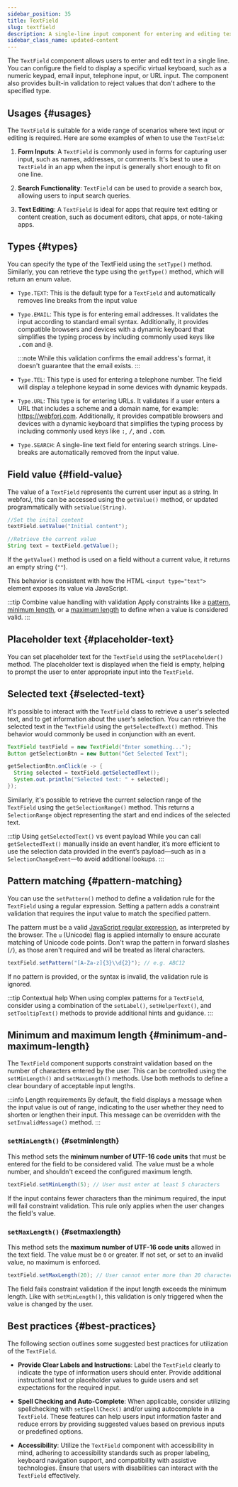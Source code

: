 ```yaml
---
sidebar_position: 35
title: TextField
slug: textfield
description: A single-line input component for entering and editing text data.
sidebar_class_name: updated-content
---
```


<DocChip chip='shadow' />
<DocChip chip='name' label="dwc-field" />
<DocChip chip='since' label='23.02' />
<JavadocLink type="foundation" location="com/webforj/component/field/TextField" top='true'/>

<ParentLink parent="Field" />

The `TextField` component allows users to enter and edit text in a single line. You can configure the field to display a specific virtual keyboard, such as a numeric keypad, email input, telephone input, or URL input. The component also provides built-in validation to reject values that don't adhere to the specified type.

## Usages {#usages}

The `TextField` is suitable for a wide range of scenarios where text input or editing is required. Here are some examples of when to use the `TextField`:

1. **Form Inputs**: A `TextField` is commonly used in forms for capturing user input, such as names, addresses, or comments. It's best to use a `TextField` in an app when the input is generally short enough to fit on one line.

2. **Search Functionality**: `TextField` can be used to provide a search box, allowing users to input search queries.

3. **Text Editing**: A `TextField` is ideal for apps that require text editing or content creation, such as document editors, chat apps, or note-taking apps.

## Types {#types}

You can specify the type of the TextField using the `setType()` method. Similarly, you can retrieve the type using the `getType()` method, which will return an enum value.

- `Type.TEXT`: This is the default type for a `TextField` and automatically removes line breaks from the input value

- `Type.EMAIL`: This type is for entering email addresses. It validates the input according to standard email syntax. Additionally, it provides compatible browsers and devices with a dynamic keyboard that simplifies the typing process by including commonly used keys like <kbd>.com</kbd> and <kbd>@</kbd>.

  :::note
  While this validation confirms the email address's format, it doesn't guarantee that the email exists.
  :::

- `Type.TEL`: This type is used for entering a telephone number. The field will display a telephone keypad in some devices with dynamic keypads.

- `Type.URL`: This type is for entering URLs. It validates if a user enters a URL that includes a scheme and a domain name, for example: https://webforj.com. Additionally, it provides compatible browsers and devices with a dynamic keyboard that simplifies the typing process by including commonly used keys like <kbd>:</kbd>, <kbd>/</kbd>, and <kbd>.com</kbd>.

- `Type.SEARCH`: A single-line text field for entering search strings. Line-breaks are automatically removed from the input value.

<ComponentDemo 
path='/webforj/textfield?'
javaE='https://raw.githubusercontent.com/webforj/webforj-documentation/refs/heads/main/src/main/java/com/webforj/samples/views/fields/textfield/TextFieldView.java'
/>

## Field value {#field-value}

The value of a `TextField` represents the current user input as a string. In webforJ, this can be accessed using the `getValue()` method, or updated programmatically with `setValue(String)`.

```java
//Set the inital content
textField.setValue("Initial content");

//Retrieve the current value
String text = textField.getValue();
```

If the `getValue()` method is used on a field without a current value, it returns an empty string (`""`).

This behavior is consistent with how the HTML `<input type="text">` element exposes its value via JavaScript.

:::tip Combine value handling with validation
Apply constraints like a [pattern](#pattern-matching), [minimum length](#setminlength), or a [maximum length](#setmaxlength) to define when a value is considered valid. 
:::

## Placeholder text {#placeholder-text}

You can set placeholder text for the `TextField` using the `setPlaceholder()` method. The placeholder text is displayed when the field is empty, helping to prompt the user to enter appropriate input into the `TextField`.

## Selected text {#selected-text}

It's possible to interact with the `TextField` class to retrieve a user's selected text, and to get information about the user's selection. You can retrieve the selected text in the `TextField` using the `getSelectedText()` method. This behavior would commonly be used in conjunction with an event. 

```java
TextField textField = new TextField("Enter something...");
Button getSelectionBtn = new Button("Get Selected Text");

getSelectionBtn.onClick(e -> {
  String selected = textField.getSelectedText();
  System.out.println("Selected text: " + selected);
});
```

Similarly, it's possible to retrieve the current selection range of the `TextField` using the `getSelectionRange()` method. This returns a `SelectionRange` object representing the start and end indices of the selected text.

:::tip Using `getSelectedText()` vs event payload
While you can call `getSelectedText()` manually inside an event handler, it’s more efficient to use the selection data provided in the event’s payload—such as in a `SelectionChangeEvent`—to avoid additional lookups.
:::

## Pattern matching {#pattern-matching}

You can use the `setPattern()` method to define a validation rule for the `TextField` using a regular expression. Setting a pattern adds a constraint validation that requires the input value to match the specified pattern.

The pattern must be a valid [JavaScript regular expression](https://developer.mozilla.org/en-US/docs/Web/JavaScript/Guide/Regular_expressions), as interpreted by the browser. The `u` (Unicode) flag is applied internally to ensure accurate matching of Unicode code points. Don't wrap the pattern in forward slashes (`/`), as those aren't required and will be treated as literal characters.

```java
textField.setPattern("[A-Za-z]{3}\\d{2}"); // e.g. ABC12
```

If no pattern is provided, or the syntax is invalid, the validation rule is ignored.

:::tip Contextual help
When using complex patterns for a `TextField`, consider using a combination of the `setLabel()`, `setHelperText()`, and `setTooltipText()` methods
to provide additional hints and guidance.
:::

## Minimum and maximum length {#minimum-and-maximum-length}

The `TextField` component supports constraint validation based on the number of characters entered by the user. This can be controlled using the `setMinLength()` and `setMaxLength()` methods. Use both methods to define a clear boundary of acceptable input lengths.

:::info Length requirements
By default, the field displays a message when the input value is out of range, indicating to the user whether they need to shorten or lengthen their input. This message can be overridden with the `setInvalidMessage()` method.
:::

### `setMinLength()` {#setminlength}

This method sets the **minimum number of UTF-16 code units** that must be entered for the field to be considered valid. The value must be a whole number, and shouldn't exceed the configured maximum length.

```java
textField.setMinLength(5); // User must enter at least 5 characters
```

If the input contains fewer characters than the minimum required, the input will fail constraint validation. This rule only applies when the user changes the field's value.

### `setMaxLength()` {#setmaxlength}

This method sets the **maximum number of UTF-16 code units** allowed in the text field. The value must be `0` or greater. If not set, or set to an invalid value, no maximum is enforced.

```java
textField.setMaxLength(20); // User cannot enter more than 20 characters
```

The field fails constraint validation if the input length exceeds the minimum length. Like with `setMinLength()`, this validation is only triggered when the value is changed by the user.

## Best practices {#best-practices}

The following section outlines some suggested best practices for utilization of the `TextField`.

- **Provide Clear Labels and Instructions**: Label the `TextField` clearly to indicate the type of information users should enter. Provide additional instructional text or placeholder values to guide users and set expectations for the required input.

- **Spell Checking and Auto-Complete**: When applicable, consider utilizing spellchecking with `setSpellCheck()` and/or using autocomplete in a `TextField`. These features can help users input information faster and reduce errors by providing suggested values based on previous inputs or predefined options.

- **Accessibility**: Utilize the `TextField` component with accessibility in mind, adhering to accessibility standards such as proper labeling, keyboard navigation support, and compatibility with assistive technologies. Ensure that users with disabilities can interact with the `TextField` effectively.